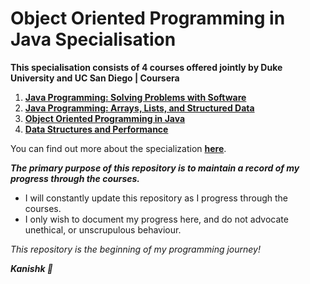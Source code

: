 # Object Oriented Programming in Java Specialisation 

**This specialisation consists of 4 courses offered jointly by Duke University and UC San Diego | Coursera**

1. [**Java Programming: Solving Problems with Software**](https://www.coursera.org/learn/java-programming)
2. [**Java Programming: Arrays, Lists, and Structured Data**](https://www.coursera.org/learn/java-programming-arrays-lists-data)
3. [**Object Oriented Programming in Java**](https://www.coursera.org/learn/object-oriented-java)
4. [**Data Structures and Performance**](https://www.coursera.org/learn/data-structures-optimizing-performance)

You can find out more about the specialization [**here**](https://www.coursera.org/specializations/object-oriented-programming).

_**The primary purpose of this repository is to maintain a record of my progress through the courses.**_
- I will constantly update this repository as I progress through the courses.
- I only wish to document my progress here, and do not advocate unethical, or unscrupulous behaviour.

*This repository is the beginning of my programming journey!*

***Kanishk :black_heart:***
